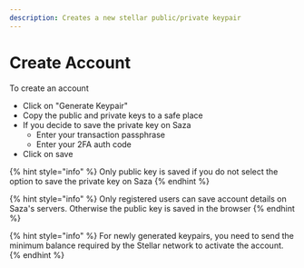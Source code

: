 ```yaml
---
description: Creates a new stellar public/private keypair
---
```


# Create Account

To create an account

* Click on "Generate Keypair"
* Copy the public and private keys to a safe place
* If you decide to save the private key on Saza
  * Enter your transaction passphrase
  * Enter your 2FA auth code
* Click on save

{% hint style="info" %}
Only public key is saved if you do not select the option to save the private key on Saza
{% endhint %}

{% hint style="info" %}
Only registered users can save account details on Saza's servers. Otherwise the public key is saved in the browser
{% endhint %}

{% hint style="info" %}
For newly generated keypairs, you need to send the minimum balance required by the Stellar network to activate the account.
{% endhint %}

